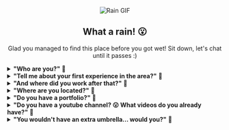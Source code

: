 <div align="center">
  
![Rain GIF](https://giffiles.alphacoders.com/131/13166.gif)

## **What a rain! 😮** 

</div>

<div align="center">
<p>Glad you managed to find this place before you got wet! Sit down, let's chat until it passes :)</p>
</div>

<details>
<summary><b>"Who are you?"</b> 💬</summary><br>

🎙️ I started my IT career in 2021 through the Up!Tech program, Riachuelo's career accelerator, where I was selected among several candidates for an intensive 3-month immersion in systems development. My performance led to my hiring by Banco Midway, and since then I have been specializing in building systems, always focusing on applying best practices to ensure code that is readable, efficient, and easy to maintain.

</details>

<details>
<summary><b>"Tell me about your first experience in the area?"</b> 💬</summary><br>

🎙️ Banco Midway | Open Finance Squad

- Developed and integrated RESTful microservices using PostgreSQL and AWS, meeting the requirements of Open Banking Phase 1 established by BACEN (Brazilian Central Bank).

- Collaborated in creating a proof of concept (PoC) project for the developers' portal, automating Swagger uploads to AWS S3.

- Implemented unit and integration tests, ensuring the robustness of critical functionalities such as PIX payments.

</details>

<details>
<summary><b>"And where did you work after that?"</b> 💬</summary><br>

🎙️ Ília | Client: Mio Vinci Partners

- Contributed to the evolution and maintenance of RESTful microservices in the private pension context, using Spring Boot with Hibernate/JPA and integrations with AWS services such as DynamoDB, SQS, and S3.

- Implemented features such as automatic email triggering via SQS, enhanced security with Captcha on authentication endpoints, optimized APIs for displaying plans in the app, and calculated minimum contributions. Also fixed bugs in sensitive endpoints related to portability and balance visualization, among other activities.

- Authored around 35 articles on the corporate wiki covering topics such as best practices (code and branch naming conventions; commit standards; logging patterns; Checkstyle; RESTful APIs), tools (AWS DynamoDB, SQS), and private pension domain knowledge (PGBL/VGBL, tax regimes), with a focus on clear documentation and practical application for development teams.

- Invited by the CTO, Corporate Architect, and Tech Manager to lead technical meetings for three months, where I shared clean code practices, suggested improvements to internal workflows, and led process standardization initiatives. Among the results, I highlight the proposal to create specific tasks for functionality validation in the development (DEV) environment before moving to the next stage, which significantly reduced the incidence of bugs and was recognized by the QA team, who reported a considerable decrease in rework.

</details>

<details>
<summary><b>"Where are you located?"</b> 💬</summary><br>

🎙️ São Paulo - Brazil

</details>

<details>
<summary><b>"Do you have a portfolio?"</b> 💬</summary><br>

🎙️ [ramacciotti.github.io/portfolio](https://ramacciotti.github.io/portfolio)

</details>
<details>
<summary><b>"Do you have a youtube channel? 😮 What videos do you already have?"</b> 💬</summary><br>

🎙️ https://www.youtube.com/watch?v=QRcKssfvLGI&list=PLPFt6QtsNGKgNpKHY25fWkfadZBfMiDxg

</details>
<details>

<summary><b>"You wouldn't have an extra umbrella... would you?"</b> 💬</summary><br>     

🎙️ I don´t have one :( But you can stay as long as you like! 

</details><br>
